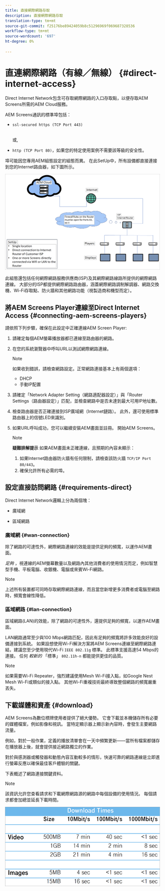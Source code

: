 ```yaml
---
title: 直接網際網路存取
description: 直接網際網路存取
translation-type: tm+mt
source-git-commit: f25176be89424059b8c51296969f069687328536
workflow-type: tm+mt
source-wordcount: '697'
ht-degree: 0%

---
```



# 直連網際網路（有線／無線） {#direct-internet-access}

Direct Internet Network包含可存取網際網路的入口存取點，以便存取AEM Screens所需的AEM Cloud服務。

AEM Screens通訊的標準埠包括：
* `ssl-secured https (TCP Port 443)`

   <br>或,</br>

* `http (TCP Port 80)`，如果您的特定使用案例不需要該等級的安全性。

埠可能因您專用AEM組態設定的組態而異。 在此SetUp中，所有設備都直接連接到您的Internet路由器，如下圖所示。

![](/help/assets/direct-access-2.png)

此組態還包括任何網際網路服務供應商(ISP)及其網際網路線路所提供的網際網路連線。 大部分的ISP都提供網際網路路由器，涵蓋網際網路調制解調器、網路交換機、Wi-Fi存取點、防火牆和其他網路功能（視製造商和機型而定）。

## 將AEM Screens Player連線至Direct Internet Access {#connecting-aem-screens-players}

請依照下列步驟，確保在此設定中正確連線AEM Screen Player:

1. 請確定每個AEM螢幕播放器都已連線至路由器的網路。
1. 在您的系統瀏覽器中呼叫URL以測試網際網路連線。

   >[!NOTE]
   >如果收到錯誤，請檢查網路設定。正常網路連接基本上有兩個選項：
   >* DHCP
   >* 手動IP配置


1. 請確定「Network Adapter Setting（網路適配器設定）」與「Router Settings（路由器設定）」匹配，並檢查網路中是否未達到最大可用IP地址數。

1. 檢查路由器是否正確連接到ISP廣域網（Internet鏈路）。 此外，還可使用標準路由器上的信號LED來識別。
1. 如果URL呼叫成功，您可以繼續安裝AEM畫面並註冊。 開始AEM Screens。

   >[!NOTE]
   >**疑難排解提示**
   >如果AEM畫面未正確連線，且預期的內容未顯示：
   >
   >1. 如果Internet路由器防火牆有任何限制，請檢查該防火牆 `TCP/IP Port 80/443`。
   >1. 確保允許所有必需的埠。


## 設定直接訪問網路 {#requirements-direct}

Direct Internet Network邏輯上分為兩個塊：

* 廣域網

* 區域網路

### 廣域網 {#wan-connection}

除了網路的可達性外，網際網路連線的效能是提供足夠的頻寬，以運作AEM畫面。

*足夠* ，視連線的AEM螢幕數量以及網路內其他消費者的使用情況而定，例如智慧型手機、平板電腦、收銀機、電腦或來賓Wi-Fi網路。

>[!NOTE]
>
>上述所有裝置都可同時存取網際網路連線，而且當您新增更多消費者或電腦至網路時，頻寬會線性降低。

### 區域網路 {#lan-connection}

區域網路(LAN)的效能，除了網路的可達性外，還提供足夠的頻寬，以運作AEM畫面。

LAN網路通常至少與100 Mbps網路匹配，因此有足夠的頻寬將許多效能良好的設備連接到系統。
如果設想使用Wi-Fi解決方案將AEM Screens連線至網際網路連結，建議您至少使用現代Wi-Fi `IEEE 802.11g` 標準。 此標準支援高達54 Mbps的連接。 任何 *較新的* 「標準」 `802.11h-n` 都能提供更佳的品質。

>[!NOTE]
>
>如果需要Wi-Fi Repeater，強烈建議使用Mesh Wi-Fi接入點，如Google Nest Mesh Wi-Fi或類似的接入點。 其他Wi-Fi重複技術最終導致整個網路的頻寬嚴重丟失。

## 下載媒體和資產 {#download}

AEM Screens為數位標牌使用者提供了絕大優勢。 它會下載並本機儲存所有必要的媒體檔案，例如影像和視訊。 當特定顯示器上顯示新內容時，會發生主要網路流量。

例如，對於一般作業，定義的播放清單會在一天中頻繁更新——當所有檔案都儲存在播放器上後，就會提供接近網路獨立的作業。

對於與感測器或觸發器和動態內容互動較多的情形，快速可靠的網路連線是立即進行螢幕反應以確保最佳客戶體驗的關鍵。

下表概述了網路連接關鍵資料。

>[!NOTE]
>
>該資訊允許您查看請求和下載網際網路源的網路中每個設備的使用情況。 每個請求都會加總並延長下載時間。

![](/help/assets/download-times-direct.png)

